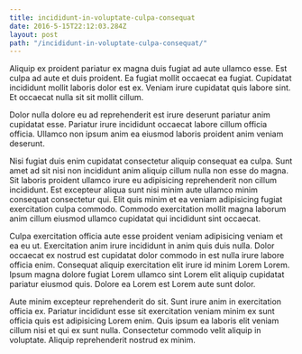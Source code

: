 ```yaml
---
title: incididunt-in-voluptate-culpa-consequat
date: 2016-5-15T22:12:03.284Z
layout: post
path: "/incididunt-in-voluptate-culpa-consequat/"
---
```


Aliquip ex proident pariatur ex magna duis fugiat ad aute ullamco esse. Est culpa ad aute et duis proident. Ea fugiat mollit occaecat ea fugiat. Cupidatat incididunt mollit laboris dolor est ex. Veniam irure cupidatat quis labore sint. Et occaecat nulla sit sit mollit cillum.

Dolor nulla dolore eu ad reprehenderit est irure deserunt pariatur anim cupidatat esse. Pariatur irure incididunt occaecat labore cillum officia officia. Ullamco non ipsum anim ea eiusmod laboris proident anim veniam deserunt.

Nisi fugiat duis enim cupidatat consectetur aliquip consequat ea culpa. Sunt amet ad sit nisi non incididunt anim aliquip cillum nulla non esse do magna. Sit laboris proident ullamco irure eu adipisicing reprehenderit non cillum incididunt. Est excepteur aliqua sunt nisi minim aute ullamco minim consequat consectetur qui. Elit quis minim et ea veniam adipisicing fugiat exercitation culpa commodo. Commodo exercitation mollit magna laborum anim cillum eiusmod ullamco cupidatat qui incididunt sint occaecat.

Culpa exercitation officia aute esse proident veniam adipisicing veniam et ea eu ut. Exercitation anim irure incididunt in anim quis duis nulla. Dolor occaecat ex nostrud est cupidatat dolor commodo in est nulla irure labore officia enim. Consequat aliquip exercitation elit irure id minim Lorem Lorem. Ipsum magna dolore fugiat Lorem ullamco sint Lorem elit aliquip cupidatat pariatur eiusmod quis. Dolore ea Lorem est Lorem aute sunt dolor.

Aute minim excepteur reprehenderit do sit. Sunt irure anim in exercitation officia ex. Pariatur incididunt esse sit exercitation veniam minim ex sunt officia quis est adipisicing Lorem enim. Quis ipsum ea laboris elit veniam cillum nisi et qui ex sunt nulla. Consectetur commodo velit aliquip in voluptate. Aliquip reprehenderit nostrud ex minim.